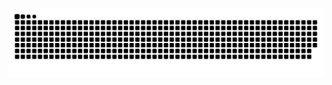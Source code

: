 ![snake gif](https://github.com/iuliagroza/iuliagroza/blob/output/github-contribution-grid-snake.svg)
